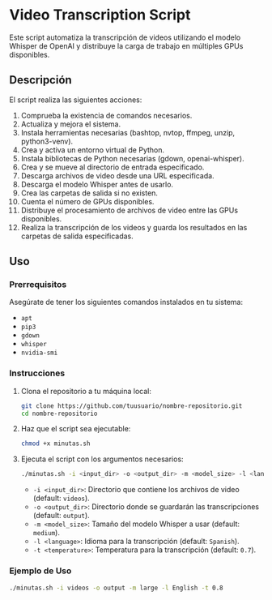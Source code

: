 # Video Transcription Script

Este script automatiza la transcripción de videos utilizando el modelo Whisper de OpenAI y distribuye la carga de trabajo en múltiples GPUs disponibles. 

## Descripción

El script realiza las siguientes acciones:

1. Comprueba la existencia de comandos necesarios.
2. Actualiza y mejora el sistema.
3. Instala herramientas necesarias (bashtop, nvtop, ffmpeg, unzip, python3-venv).
4. Crea y activa un entorno virtual de Python.
5. Instala bibliotecas de Python necesarias (gdown, openai-whisper).
6. Crea y se mueve al directorio de entrada especificado.
7. Descarga archivos de video desde una URL especificada.
8. Descarga el modelo Whisper antes de usarlo.
9. Crea las carpetas de salida si no existen.
10. Cuenta el número de GPUs disponibles.
11. Distribuye el procesamiento de archivos de video entre las GPUs disponibles.
12. Realiza la transcripción de los videos y guarda los resultados en las carpetas de salida especificadas.

## Uso

### Prerrequisitos

Asegúrate de tener los siguientes comandos instalados en tu sistema:

- `apt`
- `pip3`
- `gdown`
- `whisper`
- `nvidia-smi`

### Instrucciones

1. Clona el repositorio a tu máquina local:

    ```sh
    git clone https://github.com/tuusuario/nombre-repositorio.git
    cd nombre-repositorio
    ```

2. Haz que el script sea ejecutable:

    ```sh
    chmod +x minutas.sh
    ```

3. Ejecuta el script con los argumentos necesarios:

    ```sh
    ./minutas.sh -i <input_dir> -o <output_dir> -m <model_size> -l <language> -t <temperature>
    ```

    - `-i <input_dir>`: Directorio que contiene los archivos de video (default: `videos`).
    - `-o <output_dir>`: Directorio donde se guardarán las transcripciones (default: `output`).
    - `-m <model_size>`: Tamaño del modelo Whisper a usar (default: `medium`).
    - `-l <language>`: Idioma para la transcripción (default: `Spanish`).
    - `-t <temperature>`: Temperatura para la transcripción (default: `0.7`).

### Ejemplo de Uso

```sh
./minutas.sh -i videos -o output -m large -l English -t 0.8
